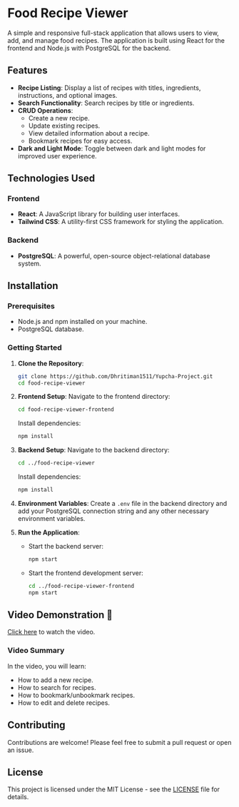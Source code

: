 
# Food Recipe Viewer

A simple and responsive full-stack application that allows users to view, add, and manage food recipes. The application is built using React for the frontend and Node.js with PostgreSQL for the backend.

## Features

- **Recipe Listing**: Display a list of recipes with titles, ingredients, instructions, and optional images.
- **Search Functionality**: Search recipes by title or ingredients.
- **CRUD Operations**:
  - Create a new recipe.
  - Update existing recipes.
  - View detailed information about a recipe.
  - Bookmark recipes for easy access.
- **Dark and Light Mode**: Toggle between dark and light modes for improved user experience.

## Technologies Used

### Frontend
- **React**: A JavaScript library for building user interfaces.
- **Tailwind CSS**: A utility-first CSS framework for styling the application.

### Backend
- **PostgreSQL**: A powerful, open-source object-relational database system.

## Installation

### Prerequisites
- Node.js and npm installed on your machine.
- PostgreSQL database.

### Getting Started

1. **Clone the Repository**:
   ```bash
   git clone https://github.com/Dhritiman1511/Yupcha-Project.git
   cd food-recipe-viewer
   ```

2. **Frontend Setup**:
   Navigate to the frontend directory:
   ```bash
   cd food-recipe-viewer-frontend
   ```
   Install dependencies:
   ```bash
   npm install
   ```

3. **Backend Setup**:
   Navigate to the backend directory:
   ```bash
   cd ../food-recipe-viewer
   ```
   Install dependencies:
   ```bash
   npm install
   ```

4. **Environment Variables**:
   Create a `.env` file in the backend directory and add your PostgreSQL connection string and any other necessary environment variables.

5. **Run the Application**:
   - Start the backend server:
     ```bash
     npm start
     ```
   - Start the frontend development server:
     ```bash
     cd ../food-recipe-viewer-frontend
     npm start
     ```

## Video Demonstration 🎥
[Click here](https://drive.google.com/file/d/1nKykO5ch22sksH1fxuXTEV0lut4NHHcb/view?usp=drive_link) to watch the video.

### Video Summary
In the video, you will learn:
- How to add a new recipe.
- How to search for recipes.
- How to bookmark/unbookmark recipes.
- How to edit and delete recipes.

## Contributing

Contributions are welcome! Please feel free to submit a pull request or open an issue.

## License

This project is licensed under the MIT License - see the [LICENSE](LICENSE) file for details.
